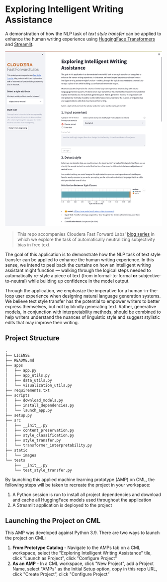 # Exploring Intelligent Writing Assistance

A demonstration of how the NLP task of _text style transfer_ can be applied to enhance the human writing experience using [HuggingFace Transformers](https://huggingface.co/) and [Streamlit](https://streamlit.io/).

![](/static/images/app_screenshot.png)

> This repo accompanies Cloudera Fast Forward Labs' [blog series](https://blog.fastforwardlabs.com/2022/03/22/an-introduction-to-text-style-transfer.html) in which we explore the task of automatically neutralizing subjectivity bias in free text.

The goal of this application is to demonstrate how the NLP task of text style transfer can be applied to enhance the human writing experience. In this sense, we intend to peel back the curtains on how an intelligent writing assistant might function — walking through the logical steps needed to automatically re-style a piece of text (from informal-to-formal **or** subjective-to-neutral) while building up confidence in the model output.

Through the application, we emphasize the imperative for a human-in-the-loop user experience when designing natural language generation systems. We believe text style transfer has the potential to empower writers to better express themselves, but not by blindly generating text. Rather, generative models, in conjunction with interpretability methods, should be combined to help writers understand the nuances of linguistic style and suggest stylistic edits that may improve their writing.

## Project Structure

```
.
├── LICENSE
├── README.md
├── apps
│   ├── app.py
│   ├── app_utils.py
│   ├── data_utils.py
│   └── visualization_utils.py
├── requirements.txt
├── scripts
│   ├── download_models.py
│   ├── install_dependencies.py
│   └── launch_app.py
├── setup.py
├── src
│   ├── __init__.py
│   ├── content_preservation.py
│   ├── style_classification.py
│   ├── style_transfer.py
│   └── transformer_interpretability.py
├── static
│   └── images
└── tests
    ├── __init__.py
    └── test_style_transfer.py
```

By launching this applied machine learning prototype (AMP) on CML, the following steps will be taken to recreate the project in your workspace:

1. A Python session is run to install all project dependencies and download and cache all HuggingFace models used throughout the application
2. A Streamlit application is deployed to the project

## Launching the Project on CML

This AMP was developed against Python 3.9. There are two ways to launch the project on CML:

1. **From Prototype Catalog** - Navigate to the AMPs tab on a CML workspace, select the "Exploring Intelligent Writing Assistance" tile, click "Launch as Project", click "Configure Project"
2. **As an AMP** - In a CML workspace, click "New Project", add a Project Name, select "AMPs" as the Initial Setup option, copy in this repo URL, click "Create Project", click "Configure Project"
